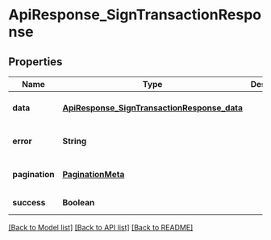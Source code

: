 # ApiResponse_SignTransactionResponse

## Properties

| Name           | Type                                                                                        | Description | Notes                        |
| -------------- | ------------------------------------------------------------------------------------------- | ----------- | ---------------------------- |
| **data**       | [**ApiResponse_SignTransactionResponse_data**](ApiResponse_SignTransactionResponse_data.md) |             | [optional] [default to null] |
| **error**      | **String**                                                                                  |             | [optional] [default to null] |
| **pagination** | [**PaginationMeta**](PaginationMeta.md)                                                     |             | [optional] [default to null] |
| **success**    | **Boolean**                                                                                 |             | [default to null]            |

[[Back to Model list]](../README.md#documentation-for-models) [[Back to API list]](../README.md#documentation-for-api-endpoints) [[Back to README]](../README.md)
